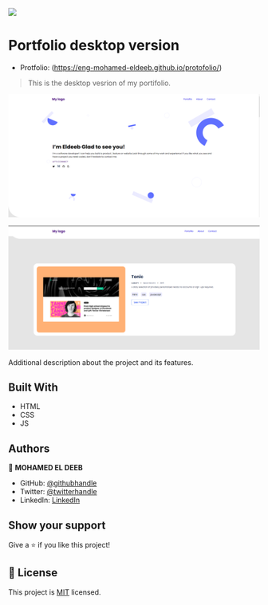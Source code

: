 ![](https://img.shields.io/badge/Microverse-blueviolet)

# Portfolio desktop version

- Protfolio: (https://eng-mohamed-eldeeb.github.io/protofolio/)

> This is the desktop vesrion of my portifolio.
 
![screenshot](./img/sshot.png)

![screenshot](./img/scs.png)

Additional description about the project and its features.

## Built With

- HTML
- CSS
- JS

## Authors

👤 **MOHAMED EL DEEB**

- GitHub: [@githubhandle](https://github.com/eng-mohamed-eldeeb)
- Twitter: [@twitterhandle](https://https://twitter.com/eldeeb_3o)
- LinkedIn: [LinkedIn](https://https://www.linkedin.com/in/mohamed-eldeeb-a69022206/)

## Show your support

Give a ⭐️ if you like this project!

## 📝 License

This project is [MIT](./MIT.md) licensed.

